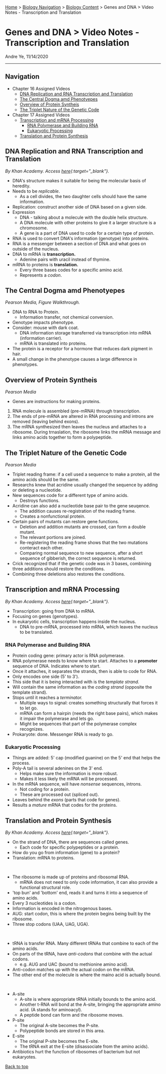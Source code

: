 [Home](https://andre-ye.github.io) > [Biology Navigation](https://andre-ye.github.io/biology/biology_navigation) > [Biology Content](https://andre-ye.github.io/biology/biology_navigation#biology-content) > Genes and DNA > Video Notes - Transcription and Translation

# Genes and DNA > Video Notes - Transcription and Translation
Andre Ye, 11/14/2020

---

## Navigation
- Chapter 16 Assigned Videos
  - [DNA Replication and RNA Transcription and Translation](#dna-replication-and-rna-transcription-and-translation)
  - [The Central Dogma amd Phenotyepes](#the-central-dogma-amd-phenotyepes)
  - [Overview of Protein Syntheis](#overview-of-protein-syntheis)
  - [The Triplet Nature of the Genetic Code](#the-triplet-nature-of-the-genetic-code)
- Chapter 17 Assigned Videos
  - [Transcription and mRNA Processing](#transcription-and-mrna-processing)
    * [RNA Polymerase and Building RNA](#rna-polymerase-and-building-rna)
    * [Eukaryotic Processing](#eukaryotic-processing)
  - [Translation and Protein Synthesis](#translation-and-protein-synthesis)

## DNA Replication and RNA Transcription and Translation
*By Khan Academy. Access [here](https://www.khanacademy.org/science/in-in-class-12-biology-india/xc09ed98f7a9e671b:in-in-the-molecular-basis-of-inheritance/xc09ed98f7a9e671b:in-in-transcription-and-rna-processing/v/rna-transcription-and-translation){:target="_blank"}.*
- DNA's structure makes it suitable for being the molecular basis of heredity.
- Needs to be *replicable*.
  - As a cell divides, the two daughter cells should have the same information.
- Replication: construct another side of DNA based on a given side.
- Expression
  - DNA - talking about a molecule with the double helix structure.
  - A DNA molecule with other proteins to give it a larger structure is a chromosome.
  - A gene is a part of DNA used to code for a certain type of protein.
- RNA is used to convert DNA's information (genotype) into proteins.
- RNA is a messenger between a section of DNA and what goes on outside of the nucleus.
- DNA to mRNA is **transcription.**
  - Adenine pairs with uracil instead of thymine.
- mRNA to proteins is **translation.**
  - Every three bases codes for a specific amino acid.
  - Represents a *codon*.

## The Central Dogma amd Phenotyepes
*Pearson Media, Figure Walkthrough.*
- DNA to RNA to Protein.
  - Information transfer, not chemical conversion.
- Genotype impacts phenotype.
- Consider: mouse with dark coat.
  - DNA information storage transferred via transcription into mRNA (information carrier).
  - mRNA is translated into proteins.
- The protein is a receptor for a hormone that reduces dark pigment in hair.
- A small change in the phenotype causes a large difference in phenotypes.

## Overview of Protein Syntheis
*Pearson Media*
- Genes are instructions for making proteins.
1. RNA molecule is assembled (pre-mRNA) through transcription.
2. The ends of pre-mRNA are altered in RNA processing and introns are removed (leaving behind exons).
3. The mRNA synthesized then leaves the nucleus and attaches to a ribosome. During trnaslation, the ribosome links the mRNA message and links amino acids together to form a polypeptide.

## The Triplet Nature of the Genetic Code
*Pearson Media*
- Triplet reading frame: if a cell used a sequence to make a protein, all the amino acids should be the same.
- Researchs knew that acridine usually changed the sequence by adding or deleting a nucleotide.
- New sequences code for a different type of amino acids.
  - Destroys functions.
- Acridine can also add a nucleotide base pair to the gene seuqence.
  - The addition causes re-registration of the reading frame.
  - Creates a nonfunctional protein.
- Certain pairs of mutants can restore gene functions.
  - Deletion and addition mutants are crossed, can form a double mutant.
  - The relevant portions are joined.
  - Re-registering the reading frame shows that the two mutations conteract each other.
  - Comparing normal sequence to new sequence, after a short sequence of gibberish, the correct sequence is returned.
- Crick recognized that if the genetic code was in 3 bases, combining three additions should restore the conditions.
- Combining three deletions also restores the conditions.


## Transcription and mRNA Processing
*By Khan Academy. Access [here](https://www.khanacademy.org/science/in-in-class-12-biology-india/xc09ed98f7a9e671b:in-in-the-molecular-basis-of-inheritance/xc09ed98f7a9e671b:in-in-transcription-and-rna-processing/v/transcription-and-mrna-processing){:target="_blank"}.*
- Transcription: going from DNA to mRNA.
- Focusing on genes (genotypes).
- In eukaryotic cells, transcription happens inside the nucleus.
  - DNA to pre-mRNA, processed into mRNA, which leaves the nucleus to be translated.

### RNA Polymerase and Building RNA
- Protein coding gene: primary actor is RNA polymerase.
- RNA polymerase needs to know where to start. Attaches to a **promoter** sequence of DNA. Indicates where to start.
- Once it attaches, it separates the strands, then is able to code for RNA.
- Only encodes one side (5' to 3').
- This side that it is being interacted with is the *template strand.*
- Will contain the same information as the *coding strand* (opposite the template strand).
- Stops until it reaches a *terminator.*
  - Multiple ways to signal: creates something structurally that forces it to let go.
  - mRNA can form a hairpin (needs the right base pairs), which makes it impair the polymerase and lets go.
  - Might be sequences that part of the polymerase complex recognizes.
- Prokaryote: done. Messenger RNA is ready to go.

### Eukaryotic Processing
- Things are added: 5' cap (modified guanine) on the 5' end that helps the process.
- Poly-A tail is several adenines on the 3' end.
  - Helps make sure the information is more robust.
  - Makes it less likely the mRNA will be processed.
- In the mRNA sequence, will have *nonsense* sequences, introns.
  - Not coding for a protein.
  - These are processed out (spliced out).
- Leaves behind the *exons* (parts that code for genes).
- Results a *mature* mRNA that codes for the proteins.

## Translation and Protein Synthesis
*By Khan Academy. Access [here](https://www.khanacademy.org/science/in-in-class-12-biology-india/xc09ed98f7a9e671b:in-in-the-molecular-basis-of-inheritance/xc09ed98f7a9e671b:in-in-translation/v/translation-mrna-to-protein){:target="_blank"}.*
- On the strand of DNA, there are sequences called genes.
  - Each code for specific polypeptides or a protein.
- How do you go from information (gene) to a protein?
- Translation: mRNA to proteins. 

<br>

- The ribosome is made up of proteins and ribosomal RNA.
  - mRNA does not need to only code information, it can also provide a functional structural role.
- 'top bun' and 'bottom' end, reads it and turns it into a sequence of amino acids.
- Every 3 nucleotides is a codon.
- Information is encoded in the nitrogenous bases.
- AUG: start codon, this is where the protein begins being built by the ribosome.
- Three stop codons (UAA, UAG, UGA).

<br>

- tRNA is transfer RNA. Many different tRNAs that combine to each of the amino acids.
- On parts of the tRNA, have *anti-codons* that combine with the actual codons.
  - e.g. AUG and UAC (bound to methionine amino acid).
- Anti-codon matches up with the actual codon on the mRNA.
- The other end of the molecule is where the maino acid is actually bound.

<br>

- A-site
  - A-site is where appropriate tRNA initially bounds to the amino acid.
  - Another t-RNA will bond at the A-site, bringing the appropriate amino acid. (A stands for aminoacyl).
  - A peptide bond can form and the ribosome moves.
- P-site
  - The original A-site becomes the P-site.
  - Polypeptide bonds are stored in this area.
- E-site
  - The original P-site becomes the E-site.
  - The tRNA exit at the E-site (disassociate from the amino acids).
- Antibiotics hurt the function of ribosomes of bacterium but not eukaryotes.

[Back to top](#) 
  
  
